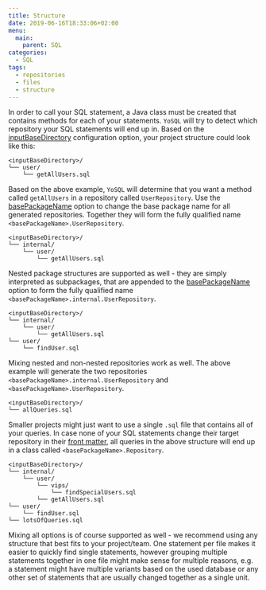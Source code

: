 ```yaml
---
title: Structure
date: 2019-06-16T18:33:06+02:00
menu:
  main:
    parent: SQL
categories:
  - SQL
tags:
  - repositories
  - files
  - structure
---
```


In order to call your SQL statement, a Java class must be created that contains methods for each of your statements. `YoSQL` will try to detect which repository your SQL statements will end up in. Based on the [inputBaseDirectory](../../configuration/files/inputBaseDirectory/) configuration option, your project structure could look like this: 

```
<inputBaseDirectory>/
└── user/
    └── getAllUsers.sql
```

Based on the above example, `YoSQL` will determine that you want a method called `getAllUsers` in a repository called `UserRepository`. Use the [basePackageName](../../configuration/repositories/basePackageName/) option to change the base package name for all generated repositories. Together they will form the fully qualified name `<basePackageName>.UserRepository`.

```
<inputBaseDirectory>/
└── internal/
    └── user/
        └── getAllUsers.sql
```

Nested package structures are supported as well - they are simply interpreted as subpackages, that are appended to the [basePackageName](../../configuration/repositories/basePackageName/) option to form the fully qualified name `<basePackageName>.internal.UserRepository`.

```
<inputBaseDirectory>/
└── internal/
    └── user/
        └── getAllUsers.sql
└── user/
    └── findUser.sql
```

Mixing nested and non-nested repositories work as well. The above example will generate the two repositories `<basePackageName>.internal.UserRepository` and `<basePackageName>.UserRepository`.

```
<inputBaseDirectory>/
└── allQueries.sql
```

Smaller projects might just want to use a single `.sql` file that contains all of your queries. In case none of your SQL statements change their target repository in their [front matter](../frontmatter/), all queries in the above structure will end up in a class called `<basePackageName>.Repository`.

```
<inputBaseDirectory>/
└── internal/
    └── user/
        └── vips/
            └── findSpecialUsers.sql
        └── getAllUsers.sql
└── user/
    └── findUser.sql
└── lotsOfQueries.sql
```

Mixing all options is of course supported as well - we recommend using any structure that best fits to your project/team. One statement per file makes it easier to quickly find single statements, however grouping multiple statements together in one file might make sense for multiple reasons, e.g. a statement might have multiple variants based on the used database or any other set of statements that are usually changed together as a single unit.
